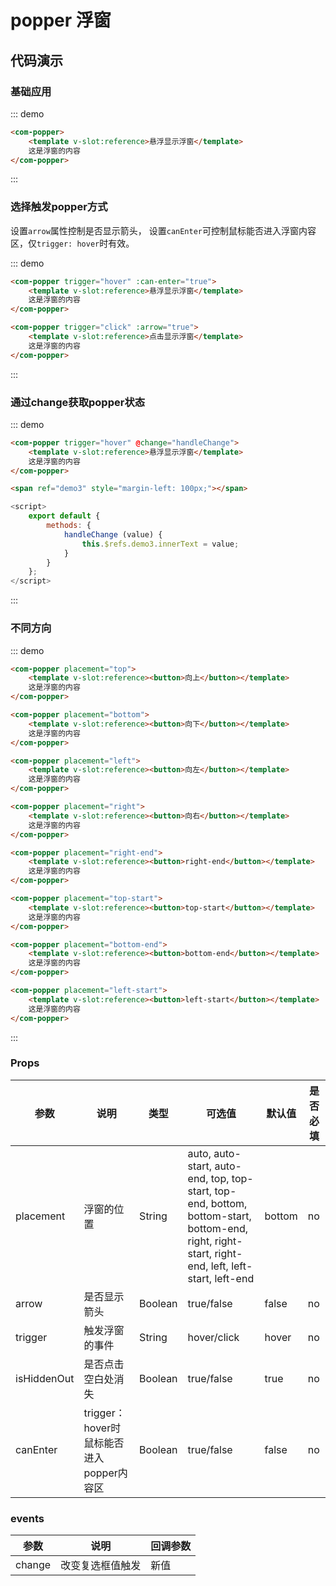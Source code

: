 # popper 浮窗

## 代码演示

<script>
    export default {
        methods: {
            handleChange (value) {
                // alert(value);
                this.$refs.demo3.innerText = value;
            }
        }
    }
</script>

### 基础应用
::: demo
```html
<com-popper>
    <template v-slot:reference>悬浮显示浮窗</template>
    这是浮窗的内容
</com-popper>
```
:::

### 选择触发popper方式
设置`arrow`属性控制是否显示箭头， 设置`canEnter`可控制鼠标能否进入浮窗内容区，仅`trigger: hover`时有效。

<style>
    .com-popper + .com-popper {
        margin-left: 16px;
    }
</style>

::: demo
```html
<com-popper trigger="hover" :can-enter="true">
    <template v-slot:reference>悬浮显示浮窗</template>
    这是浮窗的内容
</com-popper>

<com-popper trigger="click" :arrow="true">
    <template v-slot:reference>点击显示浮窗</template>
    这是浮窗的内容
</com-popper>
```
:::

### 通过change获取popper状态

::: demo
```html
<com-popper trigger="hover" @change="handleChange">
    <template v-slot:reference>悬浮显示浮窗</template>
    这是浮窗的内容
</com-popper>

<span ref="demo3" style="margin-left: 100px;"></span>
```
```js
<script>
    export default {
        methods: {
            handleChange (value) {
                this.$refs.demo3.innerText = value;
            }
        }
    };
</script>
```
:::

### 不同方向
::: demo
```html
<com-popper placement="top">
    <template v-slot:reference><button>向上</button></template>
    这是浮窗的内容
</com-popper>

<com-popper placement="bottom">
    <template v-slot:reference><button>向下</button></template>
    这是浮窗的内容
</com-popper>

<com-popper placement="left">
    <template v-slot:reference><button>向左</button></template>
    这是浮窗的内容
</com-popper>

<com-popper placement="right">
    <template v-slot:reference><button>向右</button></template>
    这是浮窗的内容
</com-popper>

<com-popper placement="right-end">
    <template v-slot:reference><button>right-end</button></template>
    这是浮窗的内容
</com-popper>

<com-popper placement="top-start">
    <template v-slot:reference><button>top-start</button></template>
    这是浮窗的内容
</com-popper>

<com-popper placement="bottom-end">
    <template v-slot:reference><button>bottom-end</button></template>
    这是浮窗的内容
</com-popper>

<com-popper placement="left-start">
    <template v-slot:reference><button>left-start</button></template>
    这是浮窗的内容
</com-popper>
```
:::

### Props

| 参数 | 说明 | 类型 | 可选值 | 默认值 | 是否必填 |
| ---- | -------------- | ------ |------- | -------- | --- |
| placement | 浮窗的位置 | String | auto, auto-start, auto-end, top, top-start, top-end, bottom, bottom-start, bottom-end, right, right-start, right-end, left,  left-start, left-end | bottom | no |
| arrow | 是否显示箭头 | Boolean | true/false | false | no |
| trigger | 触发浮窗的事件 | String | hover/click | hover | no |
| isHiddenOut | 是否点击空白处消失 | Boolean | true/false | true | no |
| canEnter | trigger：hover时鼠标能否进入popper内容区 | Boolean | true/false | false | no |

### events
| 参数 | 说明 | 回调参数 |
| ---- | -------------- | ------ |
| change | 改变复选框值触发 | 新值 |